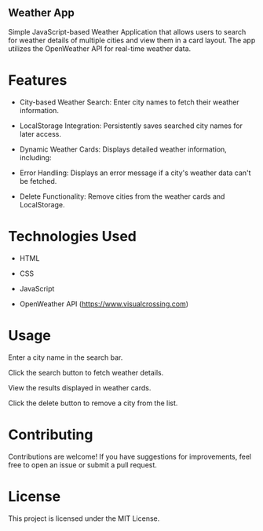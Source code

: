## Weather App

Simple JavaScript-based Weather Application that allows users to search for weather details of multiple cities and view them in a card layout. The app utilizes the OpenWeather API for real-time weather data.

# Features

- City-based Weather Search: Enter city names to fetch their weather information.

- LocalStorage Integration: Persistently saves searched city names for later access.

- Dynamic Weather Cards: Displays detailed weather information, including:

- Error Handling: Displays an error message if a city's weather data can't be fetched.

- Delete Functionality: Remove cities from the weather cards and LocalStorage.

# Technologies Used

- HTML

- CSS

- JavaScript

- OpenWeather API (https://www.visualcrossing.com)

# Usage

Enter a city name in the search bar.

Click the search button to fetch weather details.

View the results displayed in weather cards.

Click the delete button to remove a city from the list.

# Contributing

Contributions are welcome! If you have suggestions for improvements, feel free to open an issue or submit a pull request.

# License

This project is licensed under the MIT License.
